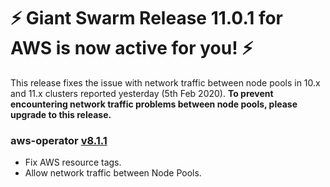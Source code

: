 # :zap: Giant Swarm Release 11.0.1 for AWS is now active for you! :zap:

This release fixes the issue with network traffic between node pools in 10.x and
11.x clusters reported yesterday (5th Feb 2020). **To prevent encountering
network traffic problems between node pools, please upgrade to this release.**



### aws-operator [v8.1.1](https://github.com/giantswarm/aws-operator/releases/tag/v8.1.1)
- Fix AWS resource tags.
- Allow network traffic between Node Pools.
